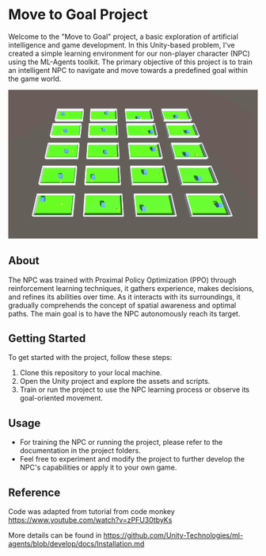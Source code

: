 # Move to Goal Project

Welcome to the "Move to Goal" project, a basic exploration of artificial intelligence and game development. In this Unity-based problem, I've created a simple learning environment for our non-player character (NPC) using the ML-Agents toolkit. The primary objective of this project is to train an intelligent NPC to navigate and move towards a predefined goal within the game world.

![Demo Gif](demo.gif)

## About

The NPC was trained with Proximal Policy Optimization (PPO) through reinforcement learning techniques, it gathers experience, makes decisions, and refines its abilities over time. As it interacts with its surroundings, it gradually comprehends the concept of spatial awareness and optimal paths. The main goal is to have the NPC autonomously reach its target.

## Getting Started

To get started with the project, follow these steps:

1. Clone this repository to your local machine.
2. Open the Unity project and explore the assets and scripts.
3. Train or run the project to use the NPC learning process or observe its goal-oriented movement.

## Usage

- For training the NPC or running the project, please refer to the documentation in the project folders.
- Feel free to experiment and modify the project to further develop the NPC's capabilities or apply it to your own game.

## Reference
Code was adapted from tutorial from code monkey https://www.youtube.com/watch?v=zPFU30tbyKs

More details can be found in https://github.com/Unity-Technologies/ml-agents/blob/develop/docs/Installation.md
